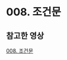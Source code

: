 # 008. 조건문

## 참고한 영상
[008. 조건문](https://www.youtube.com/watch?v=EfHncD0sm6c&list=PLiZvlxkcLhakQwbPjkyfuHFy1IVG-VXrP&index=8)
